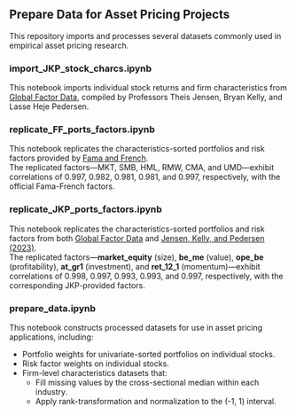 ## Prepare Data for Asset Pricing Projects

This repository imports and processes several datasets commonly used in empirical asset pricing research.

### import_JKP_stock_charcs.ipynb

This notebook imports individual stock returns and firm characteristics from [Global Factor Data](https://jkpfactors.com/stock-char), compiled by Professors Theis Jensen, Bryan Kelly, and Lasse Heje Pedersen.

### replicate_FF_ports_factors.ipynb

This notebook replicates the characteristics-sorted portfolios and risk factors provided by [Fama and French](https://mba.tuck.dartmouth.edu/pages/faculty/ken.french/data_library.html).  
The replicated factors—MKT, SMB, HML, RMW, CMA, and UMD—exhibit correlations of 0.997, 0.982, 0.981, 0.981, and 0.997, respectively, with the official Fama-French factors.

### replicate_JKP_ports_factors.ipynb

This notebook replicates the characteristics-sorted portfolios and risk factors from both [Global Factor Data](https://jkpfactors.com/stock-char) and [Jensen, Kelly, and Pedersen (2023)](https://onlinelibrary.wiley.com/doi/full/10.1111/jofi.13249).  
The replicated factors—**market_equity** (size), **be_me** (value), **ope_be** (profitability), **at_gr1** (investment), and **ret_12_1** (momentum)—exhibit correlations of 0.998, 0.997, 0.993, 0.993, and 0.997, respectively, with the corresponding JKP-provided factors.

### prepare_data.ipynb

This notebook constructs processed datasets for use in asset pricing applications, including:

- Portfolio weights for univariate-sorted portfolios on individual stocks. 
- Risk factor weights on individual stocks. 
- Firm-level characteristics datasets that:
  - Fill missing values by the cross-sectional median within each industry.
  - Apply rank-transformation and normalization to the \(-1, 1\) interval.
